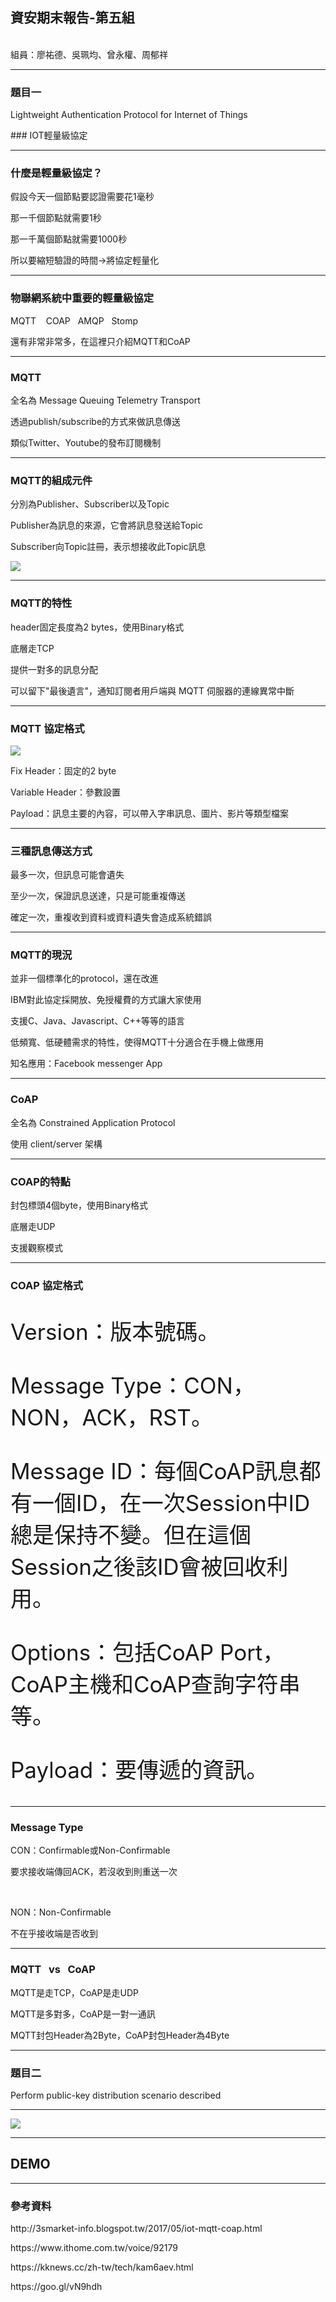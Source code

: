 ## 資安期末報告-第五組
<br />
組員：廖祐德、吳珮均、曾永權、周郁祥

-----
### 題目一
<p>Lightweight Authentication Protocol for Internet of Things</p>
### IOT輕量級協定

----

### 什麼是輕量級協定？
<div class="fragment">
	<p>假設今天一個節點要認證需要花1毫秒</p>
</div>
<div class="fragment">
	<p>那一千個節點就需要1秒</p>
</div>
<div class="fragment">
	<p>那一千萬個節點就需要1000秒</p>
</div>
<div class="fragment">
	<p>所以要縮短驗證的時間->將協定輕量化</p>
</div>

----

### 物聯網系統中重要的輕量級協定
<div class="fragment">
	<p>MQTT &nbsp;&nbsp; COAP&nbsp;&nbsp; AMQP&nbsp;&nbsp; Stomp</p>
</div>
<div class="fragment">
	<p>還有非常非常多，在這裡只介紹MQTT和CoAP</p>
</div>

-----

### MQTT
<div class="fragment">
	<p>全名為 Message Queuing Telemetry Transport</p>
</div>

<div class="fragment">
	<p>透過publish/subscribe的方式來做訊息傳送</p>
</div>

<div class="fragment">
	<p>類似Twitter、Youtube的發布訂閱機制</p>
</div>

----

### MQTT的組成元件

<div class="fragment">
	<p>分別為Publisher、Subscriber以及Topic</p>
</div>

<div class="fragment">
	<p>Publisher為訊息的來源，它會將訊息發送給Topic</p>
	<p>Subscriber向Topic註冊，表示想接收此Topic訊息</p>
	<img src="https://goo.gl/Ja2yd7">
</div>

----

### MQTT的特性

<div class="fragment">
	<p>header固定長度為2 bytes，使用Binary格式</p>
</div>

<div class="fragment">
	<p>底層走TCP</p>
</div>

<div class="fragment">
	<p>提供一對多的訊息分配</p>
</div>

<div class="fragment">
	<p>可以留下"最後遺言"，通知訂閱者用戶端與 MQTT 伺服器的連線異常中斷</p>
</div>

----

### MQTT 協定格式
<img src="http://designer.mech.yzu.edu.tw/articlesystem/article/compressedfile/(2016-07-15)%20%E7%AC%AC%E4%B8%89%E7%AB%A0%20MQTT%E9%80%9A%E8%A8%8A%E5%8D%94%E8%AD%B0.files/image003.png">
<p class="fragment">Fix Header：固定的2 byte</p>
<p class="fragment">Variable Header：參數設置</p>
<p class="fragment">Payload：訊息主要的內容，可以帶入字串訊息、圖片、影片等類型檔案</p>

----

### 三種訊息傳送方式

<div class="fragment">
	<p>最多一次，但訊息可能會遺失</p>
</div>

<div class="fragment">
	<p>至少一次，保證訊息送達，只是可能重複傳送</p>
</div>

<div class="fragment">
	 <p>確定一次，重複收到資料或資料遺失會造成系統錯誤</p>
</div>

----

### MQTT的現況

<div class="fragment">
	<p>並非一個標準化的protocol，還在改進</p>
</div>

<div class="fragment">
	<p>IBM對此協定採開放、免授權費的方式讓大家使用</p>
</div>

<div class="fragment">
	<p>支援C、Java、Javascript、C++等等的語言</p>
</div>

<div class="fragment">
	<p>低頻寬、低硬體需求的特性，使得MQTT十分適合在手機上做應用</p>
</div>

<div class="fragment">
	<p>知名應用：Facebook messenger App</p>
</div>

-----

### CoAP

<div class="fragment">
	<p>全名為 Constrained Application Protocol</p>
</div>

<div class="fragment">
	<p>使用 client/server 架構</p>
</div>

----

### COAP的特點

<div class="fragment">
	<p>封包標頭4個byte，使用Binary格式</p>
</div>

<div class="fragment">
	<p>底層走UDP</p>
</div>

<div class="fragment">
	<p>支援觀察模式</p>
</div>

----

### COAP 協定格式

<p class="fragment" style="font-size:35px">Version：版本號碼。</p>
<p class="fragment" style="font-size:35px">Message Type：CON，NON，ACK，RST。</p>
<p class="fragment" style="font-size:35px">Message ID：每個CoAP訊息都有一個ID，在一次Session中ID總是保持不變。但在這個Session之後該ID會被回收利用。</p>
<p class="fragment" style="font-size:35px">Options：包括CoAP Port，CoAP主機和CoAP查詢字符串等。</p>
<p class="fragment" style="font-size:35px">Payload：要傳遞的資訊。</p>

----

### Message Type

<div class="fragment">
	<p>CON：Confirmable或Non-Confirmable</p>
	<p>要求接收端傳回ACK，若沒收到則重送一次</p>
</div>
<br />
<div class="fragment">
	<p>NON：Non-Confirmable</p>
	<p>不在乎接收端是否收到</p>
</div>

-----

### MQTT  &nbsp; vs &nbsp; CoAP

<div class="fragment">
	<p>MQTT是走TCP，CoAP是走UDP</p>
</div>

<div class="fragment">
	<p>MQTT是多對多，CoAP是一對一通訊</p>
</div>

<div class="fragment">
	<p>MQTT封包Header為2Byte，CoAP封包Header為4Byte</p>
</div>

-----

### 題目二
<p>Perform public-key distribution scenario described</p>

----

<img src="img/KDC.jpg">

----

## DEMO

-----

### 參考資料

<p>http://3smarket-info.blogspot.tw/2017/05/iot-mqtt-coap.html</p>
<p>https://www.ithome.com.tw/voice/92179</p>
<p>https://kknews.cc/zh-tw/tech/kam6aev.html</p>
<p>https://goo.gl/vN9hdh</p>
